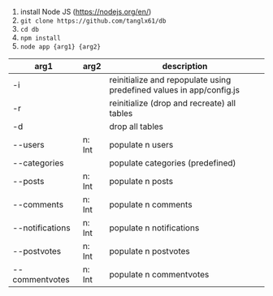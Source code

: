 1. install Node JS (https://nodejs.org/en/)
2. ```git clone https://github.com/tanglx61/db```
3. ```cd db```
4. ```npm install```
5. ```node app {arg1} {arg2}```

arg1 | arg2 | description
-----| ---- | ------------
-i | | reinitialize and repopulate using predefined values in app/config.js
-r | | reinitialize (drop and recreate) all tables
-d | | drop all tables
--users | n: Int | populate n users
--categories | | populate categories (predefined)
--posts | n: Int | populate n posts
--comments | n: Int | populate n comments
--notifications | n: Int | populate n notifications
--postvotes | n: Int | populate n postvotes
--commentvotes | n: Int | populate n commentvotes